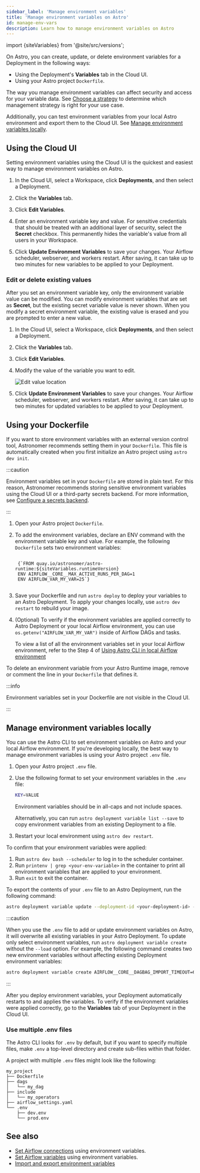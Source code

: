 ```yaml
---
sidebar_label: 'Manage environment variables'
title: 'Manage environment variables on Astro'
id: manage-env-vars
description: Learn how to manage environment variables on Astro
---
```


import {siteVariables} from '@site/src/versions';

On Astro, you can create, update, or delete environment variables for a Deployment in the following ways:

- Using the Deployment's **Variables** tab in the Cloud UI.
- Using your Astro project `Dockerfile`.

The way you manage environment variables can affect security and access for your variable data. See [Choose a strategy](environment-variables.md#choose-a-strategy) to determine which management strategy is right for your use case.

Additionally, you can test environment variables from your local Astro environment and export them to the Cloud UI. See [Manage environment variables locally](#manage-environment-variables-locally).

## Using the Cloud UI

Setting environment variables using the Cloud UI is the quickest and easiest way to manage environment variables on Astro.

1. In the Cloud UI, select a Workspace, click **Deployments**, and then select a Deployment.

2. Click the **Variables** tab.

3. Click **Edit Variables**.

4. Enter an environment variable key and value. For sensitive credentials that should be treated with an additional layer of security, select the **Secret** checkbox. This permanently hides the variable's value from all users in your Workspace.

5. Click **Update Environment Variables** to save your changes. Your Airflow scheduler, webserver, and workers restart. After saving, it can take up to two minutes for new variables to be applied to your Deployment.

### Edit or delete existing values

After you set an environment variable key, only the environment variable value can be modified. You can modify environment variables that are set as **Secret**, but the existing secret variable value is never shown. When you modify a secret environment variable, the existing value is erased and you are prompted to enter a new value.

1. In the Cloud UI, select a Workspace, click **Deployments**, and then select a Deployment.

2. Click the **Variables** tab.

3. Click **Edit Variables**. 

4. Modify the value of the variable you want to edit.

    ![Edit value location](/img/docs/variables-edit.png)

5. Click **Update Environment Variables** to save your changes. Your Airflow scheduler, webserver, and workers restart. After saving, it can take up to two minutes for updated variables to be applied to your Deployment.

## Using your Dockerfile

If you want to store environment variables with an external version control tool, Astronomer recommends setting them in your `Dockerfile`. This file is automatically created when you first initialize an Astro project using `astro dev init`.

:::caution

Environment variables set in your `Dockerfile` are stored in plain text. For this reason, Astronomer recommends storing sensitive environment variables using the Cloud UI or a third-party secrets backend. For more information, see [Configure a secrets backend](secrets-backend.md).

:::

1. Open your Astro project `Dockerfile`.

2. To add the environment variables, declare an ENV command with the environment variable key and value. For example, the following `Dockerfile` sets two environment variables:

    <pre><code parentName="pre">
    {`FROM quay.io/astronomer/astro-runtime:${siteVariables.runtimeVersion}
    ENV AIRFLOW__CORE__MAX_ACTIVE_RUNS_PER_DAG=1
    ENV AIRFLOW_VAR_MY_VAR=25`}
    </code></pre>

3. Save your Dockerfile and run `astro deploy` to deploy your variables to an Astro Deployment. To apply your changes locally, use `astro dev restart` to rebuild your image.

4. (Optional) To verify if the environment variables are applied correctly to Astro Deployment or your local Airflow environment, you can use `os.getenv("AIRFLOW_VAR_MY_VAR")` inside of Airflow DAGs and tasks.

    To view a list of all the environment variables set in your local Airflow environment, refer to the Step 4 of [Using Astro CLI in local Airflow environment](#in-your-local-airflow-environment)

To delete an environment variable from your Astro Runtime image, remove or comment the line in your `Dockerfile` that defines it.

:::info

Environment variables set in your Dockerfile are not visible in the Cloud UI.

:::

## Manage environment variables locally

You can use the Astro CLI to set environment variables on Astro and your local Airflow environment. If you're developing locally, the best way to manage environment variables is using your Astro project `.env` file.

1. Open your Astro project `.env` file.

2. Use the following format to set your environment variables in the `.env` file:

    ```bash
    KEY=VALUE
    ```

    Environment variables should be in all-caps and not include spaces.

    Alternatively, you can run `astro deployment variable list --save` to copy environment variables from an existing Deployment to a file.

3. Restart your local environment using `astro dev restart`.

To confirm that your environment variables were applied:

1. Run `astro dev bash --scheduler` to log in to the scheduler container.
2. Run `printenv | grep <your-env-variable>` in the container to print all environment variables that are applied to your environment.
3. Run `exit` to exit the container.

To export the contents of your `.env` file to an Astro Deployment, run the following command:

```bash
astro deployment variable update --deployment-id <your-deployment-id> --load .env
```

:::caution

When you use the `.env` file to add or update environment variables on Astro, it will overwrite all existing variables in your Astro Deployment. To update only select environment variables, run `astro deployment variable create` without the `--load` option. For example, the following command creates two new environment variables without affecting existing Deployment environment variables:

```bash
astro deployment variable create AIRFLOW__CORE__DAGBAG_IMPORT_TIMEOUT=60 ENVIRONMENT_TYPE=dev --deployment-id cl03oiq7d80402nwn7fsl3dmv
```
:::

After you deploy environment variables, your Deployment automatically restarts to and applies the variables. To verify if the environment variables were applied correctly, go to the **Variables** tab of your Deployment in the Cloud UI. 

### Use multiple .env files

The Astro CLI looks for `.env` by default, but if you want to specify multiple files, make `.env` a top-level directory and create sub-files within that folder.

A project with multiple `.env` files might look like the following:

```
my_project
├── Dockerfile
├── dags
│   └── my_dag
├── include
│   └── my_operators
├── airflow_settings.yaml
└── .env
    ├── dev.env
    └── prod.env
```


## See also

- [Set Airflow connections](https://docs.astronomer.io/learn/connections#define-connections-with-environment-variables) using environment variables.
- [Set Airflow variables](http://docs.astronomer.io/learn/airflow-variables#using-environment-variables) using environment variables.
- [Import and export environment variables](import-export-connections-variables.md#from-environment-variables)